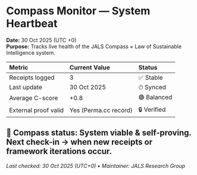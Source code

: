 # Compass Monitor — System Heartbeat

**Date:** 30 Oct 2025 (UTC +0)  
**Purpose:** Tracks live health of the JALS Compass × Law of Sustainable Intelligence system.

| Metric | Current Value | Status |
|:--|:--|:--|
| Receipts logged | 3 | ✅ Stable |
| Last update | 30 Oct 2025 | ⏱ Synced |
| Average C-score | +0.8 | 🟢 Balanced |
| External proof valid | Yes (Perma.cc record) | 🔒 Verified |

🧭 **Compass status:** System viable & self-proving.  
Next check-in → when new receipts or framework iterations occur.
---

_Last checked: 30 Oct 2025 (UTC+0) • Maintainer: JALS Research Group_
